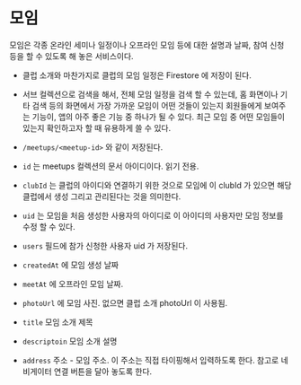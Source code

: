 # 모임


모임은 각종 온라인 세미나 일정이나 오프라인 모임 등에 대한 설명과 날짜, 참여 신청 등을 할 수 있도록 해 놓은 서비스이다.




- 클럽 소개와 마찬가지로 클럽의 모임 일정은 Firestore 에 저장이 된다.
- 서브 컬렉션으로 검색을 해서, 전체 모임 일정을 검색 할 수 있는데, 홈 화면이나 기타 검색 등의 화면에서 가장 가까운 모임이 어떤 것들이 있는지 회원들에게 보여주는 기능이, 앱의 아주 좋은 기능 중 하나가 될 수 있다. 최근 모임 중 어떤 모임들이 있는지 확인하고자 할 때 유용하게 쓸 수 있다.

- `/meetups/<meetup-id>` 와 같이 저장된다.
- `id` 는 meetups 컬렉션의 문서 아이디이다. 읽기 전용.
- `clubId` 는 클럽의 아이디와 연결하기 위한 것으로 모임에 이 clubId 가 있으면 해당 클럽에서 생성 그리고 관리된다는 것을 의미한다.
- `uid` 는 모임을 처음 생성한 사용자의 아이디로 이 아이디의 사용자만 모임 정보를 수정 할 수 있다.
- `users` 필드에 참가 신청한 사용자 uid 가 저장된다.
- `createdAt` 에 모임 생성 날짜
- `meetAt` 에 오프라인 모임 날짜.
- `photoUrl` 에 모임 사진. 없으면 클럽 소개 photoUrl 이 사용됨.
- `title` 모임 소개 제목
- `descriptoin` 모임 소개 설명
- `address` 주소 - 모임 주소. 이 주소는 직접 타이핑해서 입력하도록 한다. 참고로 네비게이터 연결 버튼을 달아 놓도록 한다.


